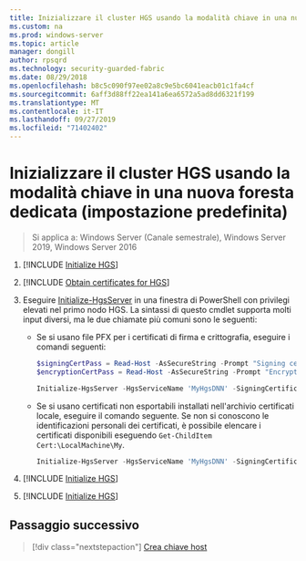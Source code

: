 ```yaml
---
title: Inizializzare il cluster HGS usando la modalità chiave in una nuova foresta dedicata (impostazione predefinita)
ms.custom: na
ms.prod: windows-server
ms.topic: article
manager: dongill
author: rpsqrd
ms.technology: security-guarded-fabric
ms.date: 08/29/2018
ms.openlocfilehash: b8c5c090f97ee02a8c9e5bc6041eacb01c1fa4cf
ms.sourcegitcommit: 6aff3d88ff22ea141a6ea6572a5ad8dd6321f199
ms.translationtype: MT
ms.contentlocale: it-IT
ms.lasthandoff: 09/27/2019
ms.locfileid: "71402402"
---
```

# <a name="initialize-the-hgs-cluster-using-key-mode-in-a-new-dedicated-forest-default"></a>Inizializzare il cluster HGS usando la modalità chiave in una nuova foresta dedicata (impostazione predefinita)

>Si applica a: Windows Server (Canale semestrale), Windows Server 2019, Windows Server 2016


1.  [!INCLUDE [Initialize HGS](../../../includes/guarded-fabric-initialize-hgs-default-step-one.md)] 
2.  [!INCLUDE [Obtain certificates for HGS](../../../includes/guarded-fabric-initialize-hgs-default-step-two.md)]

3.  Eseguire [Initialize-HgsServer](https://technet.microsoft.com/library/mt652185.aspx) in una finestra di PowerShell con privilegi elevati nel primo nodo HGS. La sintassi di questo cmdlet supporta molti input diversi, ma le due chiamate più comuni sono le seguenti:

    -   Se si usano file PFX per i certificati di firma e crittografia, eseguire i comandi seguenti:

        ```powershell
        $signingCertPass = Read-Host -AsSecureString -Prompt "Signing certificate password"
        $encryptionCertPass = Read-Host -AsSecureString -Prompt "Encryption certificate password"

        Initialize-HgsServer -HgsServiceName 'MyHgsDNN' -SigningCertificatePath '.\signCert.pfx' -SigningCertificatePassword $signingCertPass -EncryptionCertificatePath '.\encCert.pfx' -EncryptionCertificatePassword $encryptionCertPass -TrustHostkey
        ```

    -   Se si usano certificati non esportabili installati nell'archivio certificati locale, eseguire il comando seguente. Se non si conoscono le identificazioni personali dei certificati, è possibile elencare i certificati disponibili eseguendo `Get-ChildItem Cert:\LocalMachine\My`.

        ```powershell
        Initialize-HgsServer -HgsServiceName 'MyHgsDNN' -SigningCertificateThumbprint '1A2B3C4D5E6F...' -EncryptionCertificateThumbprint '0F9E8D7C6B5A...' --TrustHostKey
        ```

4.  [!INCLUDE [Initialize HGS](../../../includes/guarded-fabric-initialize-hgs-default-step-four.md)]  

5.  [!INCLUDE [Initialize HGS](../../../includes/guarded-fabric-initialize-hgs-default-step-five.md)]


## <a name="next-step"></a>Passaggio successivo

> [!div class="nextstepaction"]
> [Crea chiave host](guarded-fabric-create-host-key.md)